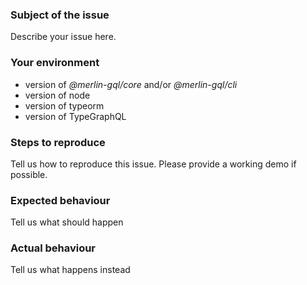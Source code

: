 ### Subject of the issue
Describe your issue here.

### Your environment
* version of *@merlin-gql/core* and/or *@merlin-gql/cli*
* version of node
* version of typeorm
* version of TypeGraphQL

### Steps to reproduce
Tell us how to reproduce this issue. Please provide a working demo if possible.

### Expected behaviour
Tell us what should happen

### Actual behaviour
Tell us what happens instead
